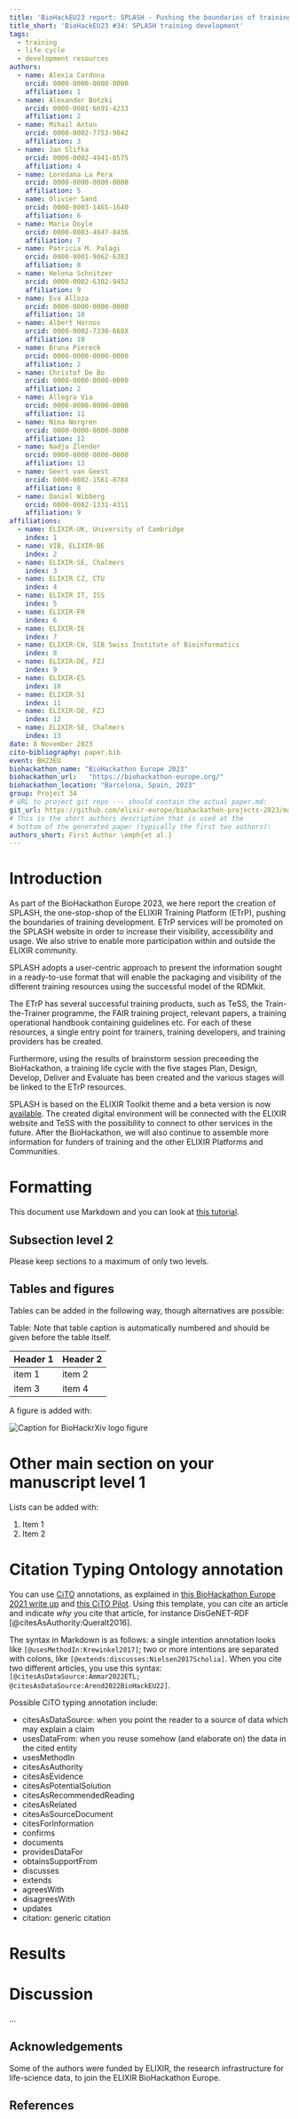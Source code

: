 ```yaml
---
title: 'BioHackEU23 report: SPLASH - Pushing the boundaries of training development'
title_short: 'BioHackEU23 #34: SPLASH training development'
tags:
  - training
  - life cycle
  - development resources
authors:
  - name: Alexia Cardona
    orcid: 0000-0000-0000-0000
    affiliation: 1
  - name: Alexander Botzki
    orcid: 0000-0001-6691-4233
    affiliation: 2
  - name: Mihail Anton
    orcid: 0000-0002-7753-9042
    affiliation: 3
  - name: Jan Slifka
    orcid: 0000-0002-4941-0575
    affiliation: 4
  - name: Loredana La Pera
    orcid: 0000-0000-0000-0000
    affiliation: 5
  - name: Olivier Sand
    orcid: 0000-0003-1465-1640
    affiliation: 6
  - name: Maria Doyle
    orcid: 0000-0003-4847-8436
    affiliation: 7
  - name: Patricia M. Palagi
    orcid: 0000-0001-9062-6303
    affiliation: 8
  - name: Helena Schnitzer
    orcid: 0000-0002-6382-9452
    affiliation: 9
  - name: Eva Alloza
    orcid: 0000-0000-0000-0000
    affiliation: 10
  - name: Albert Hornos
    orcid: 0000-0002-7330-668X
    affiliation: 10
  - name: Bruna Piereck
    orcid: 0000-0000-0000-0000
    affiliation: 2
  - name: Christof De Bo
    orcid: 0000-0000-0000-0000
    affiliation: 2
  - name: Allegra Via
    orcid: 0000-0000-0000-0000
    affiliation: 11
  - name: Nina Norgren
    orcid: 0000-0000-0000-0000
    affiliation: 12
  - name: Nadja Zlender
    orcid: 0000-0000-0000-0000
    affiliation: 13
  - name: Geert van Geest
    orcid: 0000-0002-1561-078X
    affiliation: 8
  - name: Daniel Wibberg
    orcid: 0000-0002-1331-4311
    affiliation: 9
affiliations:
  - name: ELIXIR-UK, University of Cambridge
    index: 1
  - name: VIB, ELIXIR-BE
    index: 2
  - name: ELIXIR-SE, Chalmers 
    index: 3
  - name: ELIXIR CZ, CTU 
    index: 4
  - name: ELIXIR IT, ISS 
    index: 5
  - name: ELIXIR-FR 
    index: 6
  - name: ELIXIR-IE 
    index: 7
  - name: ELIXIR-CH, SIB Swiss Institute of Bioinformatics 
    index: 8
  - name: ELIXIR-DE, FZJ 
    index: 9
  - name: ELIXIR-ES 
    index: 10
  - name: ELIXIR-SI 
    index: 11
  - name: ELIXIR-DE, FZJ
    index: 12
  - name: ELIXIR-SE, Chalmers 
    index: 13
date: 8 November 2023
cito-bibliography: paper.bib
event: BH23EU
biohackathon_name: "BioHackathon Europe 2023"
biohackathon_url:   "https://biohackathon-europe.org/"
biohackathon_location: "Barcelona, Spain, 2023"
group: Project 34
# URL to project git repo --- should contain the actual paper.md:
git_url: https://github.com/elixir-europe/biohackathon-projects-2023/main/34/paper
# This is the short authors description that is used at the
# bottom of the generated paper (typically the first two authors):
authors_short: First Author \emph{et al.}
---
```


# Introduction

As part of the BioHackathon Europe 2023, we here report the creation of SPLASH, the one-stop-shop of the ELIXIR Training Platform (ETrP), pushing the boundaries of training development. ETrP services will be promoted on the SPLASH website in order to increase their visibility, accessibility and usage. We also strive to enable more participation within and outside the ELIXIR community.

SPLASH adopts a user-centric approach to present the information sought in a ready-to-use format that will enable the packaging and visibility of the different training resources using the successful model of the RDMkit. 

The ETrP has several successful training products, such as TeSS, the Train-the-Trainer programme, the FAIR training project, relevant papers, a training operational handbook containing guidelines etc. For each of these resources, a single entry point for trainers, training developers,  and training providers has be created.

Furthermore, using the results of brainstorm session preceeding the BioHackathon, a training life cycle with the five stages Plan, Design, Develop, Deliver and Evaluate has been created and the various stages will be linked to the ETrP resources.

SPLASH is based on the ELIXIR Toolkit theme and a beta version is now [available](https://elixir-europe-training.github.io/ELIXIR-Training-SPLASH/). The created digital environment will be connected with the ELIXIR website and TeSS with the possibility to connect to other services in the future. After the BioHackathon, we will also continue to assemble more information for funders of training and the other ELIXIR Platforms and Communities.

# Formatting

This document use Markdown and you can look at [this tutorial](https://www.markdowntutorial.com/).

## Subsection level 2

Please keep sections to a maximum of only two levels.

## Tables and figures

Tables can be added in the following way, though alternatives are possible:

Table: Note that table caption is automatically numbered and should be
given before the table itself.

| Header 1 | Header 2 |
| -------- | -------- |
| item 1 | item 2 |
| item 3 | item 4 |

A figure is added with:

![Caption for BioHackrXiv logo figure](./biohackrxiv.png)

# Other main section on your manuscript level 1

Lists can be added with:

1. Item 1
2. Item 2

# Citation Typing Ontology annotation

You can use [CiTO](http://purl.org/spar/cito/2018-02-12) annotations, as explained in [this BioHackathon Europe 2021 write up](https://raw.githubusercontent.com/biohackrxiv/bhxiv-metadata/main/doc/elixir_biohackathon2021/paper.md) and [this CiTO Pilot](https://www.biomedcentral.com/collections/cito).
Using this template, you can cite an article and indicate _why_ you cite that article, for instance DisGeNET-RDF [@citesAsAuthority:Queralt2016].

The syntax in Markdown is as follows: a single intention annotation looks like
`[@usesMethodIn:Krewinkel2017]`; two or more intentions are separated
with colons, like `[@extends:discusses:Nielsen2017Scholia]`. When you cite two
different articles, you use this syntax: `[@citesAsDataSource:Ammar2022ETL; @citesAsDataSource:Arend2022BioHackEU22]`.

Possible CiTO typing annotation include:

* citesAsDataSource: when you point the reader to a source of data which may explain a claim
* usesDataFrom: when you reuse somehow (and elaborate on) the data in the cited entity
* usesMethodIn
* citesAsAuthority
* citesAsEvidence
* citesAsPotentialSolution
* citesAsRecommendedReading
* citesAsRelated
* citesAsSourceDocument
* citesForInformation
* confirms
* documents
* providesDataFor
* obtainsSupportFrom
* discusses
* extends
* agreesWith
* disagreesWith
* updates
* citation: generic citation


# Results


# Discussion

...

## Acknowledgements

Some of the authors were funded by ELIXIR, the research infrastructure for life-science data, to join the ELIXIR BioHackathon Europe.

## References


